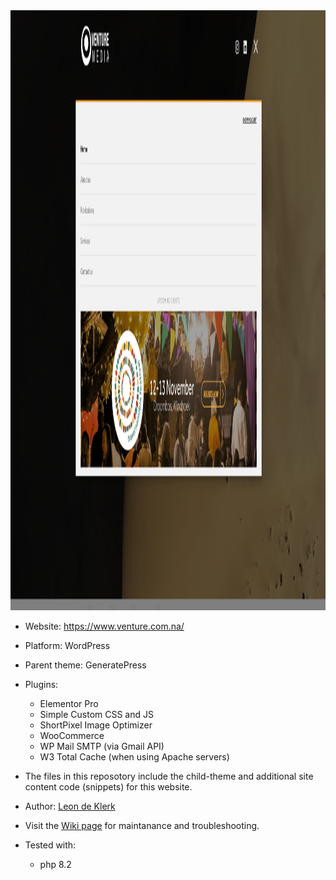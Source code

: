 <img width="1900" height="960" alt="Image" src="https://github.com/venture-media/Venture-Media/blob/fc2c94521e5afb1bbee43f7e4d774f2206c134cf/docs/Screenshot-From-2025-09-27-15-37-34.png" />


- Website: https://www.venture.com.na/
- Platform: WordPress
- Parent theme: GeneratePress
- Plugins:
    - Elementor Pro
    - Simple Custom CSS and JS
    - ShortPixel Image Optimizer
    - WooCommerce
    - WP Mail SMTP (via Gmail API)
    - W3 Total Cache (when using Apache servers)

- The files in this reposotory include the child-theme and additional site content code (snippets) for this website.
- Author: [Leon de Klerk](https://github.com/Leon2332)
- Visit the [Wiki page](https://github.com/venture-media/Venture-Media/wiki) for maintanance and troubleshooting.
- Tested with:
    - php 8.2
